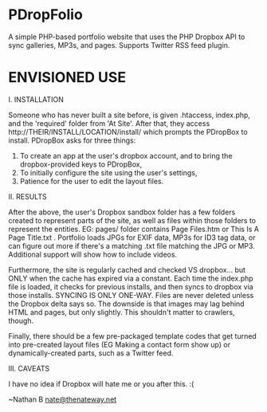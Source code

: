 PDropFolio
==========

A simple PHP-based portfolio website that uses the PHP Dropbox API to sync galleries, MP3s, and pages. Supports Twitter RSS feed plugin.

ENVISIONED USE
==========

I. INSTALLATION 

Someone who has never built a site before, is given .htaccess, index.php, and the 'required' folder from 'At Site'.
After that, they access http://THEIR/INSTALL/LOCATION/install/ which prompts the PDropBox to install.
PDropBox asks for three things:
1.  To create an app at the user's dropbox account, and to bring the dropbox-provided keys to PDropBox,
2.  To initially configure the site using the user's settings,
3.  Patience for the user to edit the layout files.

II. RESULTS

After the above, the user's Dropbox sandbox folder has a few folders created to represent parts of the site,
as well as files within those folders to represent the entities.  EG: pages/ folder contains Page Files.htm or
This Is A Page Title.txt .  Portfolio loads JPGs for EXIF data, MP3s for ID3 tag data, or can figure out more
if there's a matching .txt file matching the JPG or MP3.  Additional support will show how to include videos.

Furthermore, the site is regularly cached and checked VS dropbox... but ONLY when the cache has expired via a
constant.  Each time the index.php file is loaded, it checks for previous installs, and then syncs to dropbox
via those installs.  SYNCING IS ONLY ONE-WAY.  Files are never deleted unless the Dropbox delta says so.  The
downside is that images may lag behind HTML and pages, but only slightly.  This shouldn't matter to crawlers,
though.

Finally, there should be a few pre-packaged template codes that get turned into pre-created layout files (EG
Making a contact form show up) or dynamically-created parts, such as a Twitter feed.

III. CAVEATS

I have no idea if Dropbox will hate me or you after this. :(


~Nathan B
nate@thenateway.net